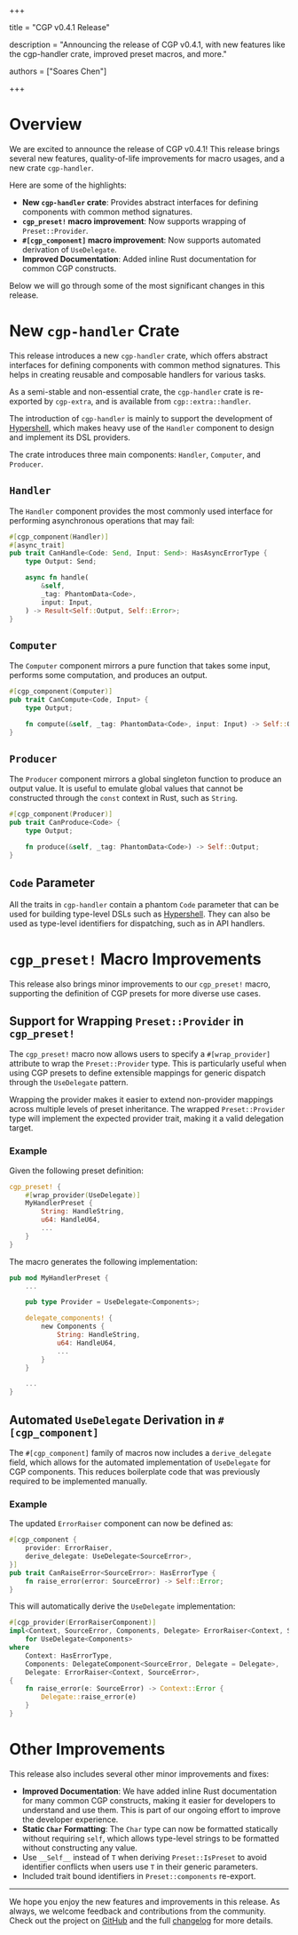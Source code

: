 +++

title = "CGP v0.4.1 Release"

description = "Announcing the release of CGP v0.4.1, with new features like the cgp-handler crate, improved preset macros, and more."

authors = ["Soares Chen"]

+++

# Overview

We are excited to announce the release of CGP v0.4.1! This release brings several new features, quality-of-life improvements for macro usages, and a new crate `cgp-handler`.

Here are some of the highlights:

- **New `cgp-handler` crate**: Provides abstract interfaces for defining components with common method signatures.
- **`cgp_preset!` macro improvement**: Now supports wrapping of `Preset::Provider`.
- **`#[cgp_component]` macro improvement**: Now supports automated derivation of `UseDelegate`.
- **Improved Documentation**: Added inline Rust documentation for common CGP constructs.

Below we will go through some of the most significant changes in this release.

# New `cgp-handler` Crate

This release introduces a new `cgp-handler` crate, which offers abstract interfaces for defining components with common method signatures. This helps in creating reusable and composable handlers for various tasks.

As a semi-stable and non-essential crate, the `cgp-handler` crate is re-exported by `cgp-extra`, and is available from `cgp::extra::handler`.

The introduction of `cgp-handler` is mainly to support the development of [Hypershell](/blog/hypershell-release), which makes heavy use of the `Handler` component to design and implement its DSL providers.

The crate introduces three main components: `Handler`, `Computer`, and `Producer`.

## `Handler`

The `Handler` component provides the most commonly used interface for performing asynchronous operations that may fail:

```rust
#[cgp_component(Handler)]
#[async_trait]
pub trait CanHandle<Code: Send, Input: Send>: HasAsyncErrorType {
    type Output: Send;

    async fn handle(
        &self,
        _tag: PhantomData<Code>,
        input: Input,
    ) -> Result<Self::Output, Self::Error>;
}
```

## `Computer`

The `Computer` component mirrors a pure function that takes some input, performs some computation, and produces an output.

```rust
#[cgp_component(Computer)]
pub trait CanCompute<Code, Input> {
    type Output;

    fn compute(&self, _tag: PhantomData<Code>, input: Input) -> Self::Output;
}
```

## `Producer`

The `Producer` component mirrors a global singleton function to produce an output value. It is useful to emulate global values that cannot be constructed through the `const` context in Rust, such as `String`.

```rust
#[cgp_component(Producer)]
pub trait CanProduce<Code> {
    type Output;

    fn produce(&self, _tag: PhantomData<Code>) -> Self::Output;
}
```

## `Code` Parameter

All the traits in `cgp-handler` contain a phantom `Code` parameter that can be used for building type-level DSLs such as [Hypershell](https://github.com/contextgeneric/hypershell). They can also be used as type-level identifiers for dispatching, such as in API handlers.

# `cgp_preset!` Macro Improvements

This release also brings minor improvements to our `cgp_preset!` macro, supporting the definition of CGP presets for more diverse use cases.

## Support for Wrapping `Preset::Provider` in `cgp_preset!`

The `cgp_preset!` macro now allows users to specify a `#[wrap_provider]` attribute to wrap the `Preset::Provider` type. This is particularly useful when using CGP presets to define extensible mappings for generic dispatch through the `UseDelegate` pattern.

Wrapping the provider makes it easier to extend non-provider mappings across multiple levels of preset inheritance. The wrapped `Preset::Provider` type will implement the expected provider trait, making it a valid delegation target.

### Example

Given the following preset definition:

```rust
cgp_preset! {
    #[wrap_provider(UseDelegate)]
    MyHandlerPreset {
        String: HandleString,
        u64: HandleU64,
        ...
    }
}
```

The macro generates the following implementation:

```rust
pub mod MyHandlerPreset {
    ...

    pub type Provider = UseDelegate<Components>;

    delegate_components! {
        new Components {
            String: HandleString,
            u64: HandleU64,
            ...
        }
    }

    ...
}
```

## Automated `UseDelegate` Derivation in `#[cgp_component]`

The `#[cgp_component]` family of macros now includes a `derive_delegate` field, which allows for the automated implementation of `UseDelegate` for CGP components. This reduces boilerplate code that was previously required to be implemented manually.

### Example

The updated `ErrorRaiser` component can now be defined as:

```rust
#[cgp_component {
    provider: ErrorRaiser,
    derive_delegate: UseDelegate<SourceError>,
}]
pub trait CanRaiseError<SourceError>: HasErrorType {
    fn raise_error(error: SourceError) -> Self::Error;
}
```

This will automatically derive the `UseDelegate` implementation:

```rust
#[cgp_provider(ErrorRaiserComponent)]
impl<Context, SourceError, Components, Delegate> ErrorRaiser<Context, SourceError>
    for UseDelegate<Components>
where
    Context: HasErrorType,
    Components: DelegateComponent<SourceError, Delegate = Delegate>,
    Delegate: ErrorRaiser<Context, SourceError>,
{
    fn raise_error(e: SourceError) -> Context::Error {
        Delegate::raise_error(e)
    }
}
```

# Other Improvements

This release also includes several other minor improvements and fixes:

- **Improved Documentation**: We have added inline Rust documentation for many common CGP constructs, making it easier for developers to understand and use them. This is part of our ongoing effort to improve the developer experience.
- **Static `Char` Formatting**: The `Char` type can now be formatted statically without requiring `self`, which allows type-level strings to be formatted without constructing any value.
- Use `__Self__` instead of `T` when deriving `Preset::IsPreset` to avoid identifier conflicts when users use `T` in their generic parameters.
- Included trait bound identifiers in `Preset::components` re-export.

---

We hope you enjoy the new features and improvements in this release. As always, we welcome feedback and contributions from the community. Check out the project on [GitHub](https://github.com/contextgeneric/cgp/) and the full [changelog](https://github.com/contextgeneric/cgp/blob/main/CHANGELOG.md) for more details.